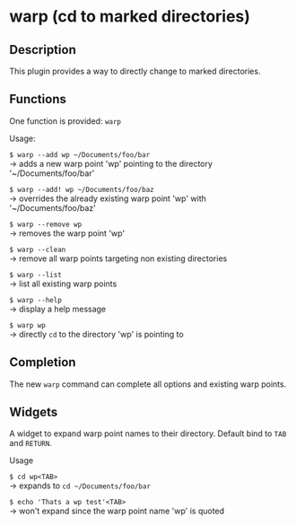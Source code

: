 # warp (cd to marked directories)

## Description

This plugin provides a way to directly change to marked directories.

## Functions

One function is provided: `warp`

Usage:

`$ warp --add wp ~/Documents/foo/bar` <br />
→ adds a new warp point 'wp' pointing to the directory '~/Documents/foo/bar'

`$ warp --add! wp ~/Documents/foo/baz` <br />
→ overrides the already existing warp point 'wp' with '~/Documents/foo/baz'

`$ warp --remove wp` <br />
→ removes the warp point 'wp'

`$ warp --clean` <br />
→ remove all warp points targeting non existing directories

`$ warp --list` <br />
→ list all existing warp points

`$ warp --help` <br />
→ display a help message

`$ warp wp` <br />
→ directly `cd` to the directory 'wp' is pointing to

## Completion

The new `warp` command can complete all options and existing warp points.

## Widgets

A widget to expand warp point names to their directory. Default bind to `TAB` and `RETURN`.

Usage

`$ cd wp<TAB>` <br />
→ expands to `cd ~/Documents/foo/bar`

`$ echo 'Thats a wp test'<TAB>` <br />
→ won't expand since the warp point name 'wp' is quoted
